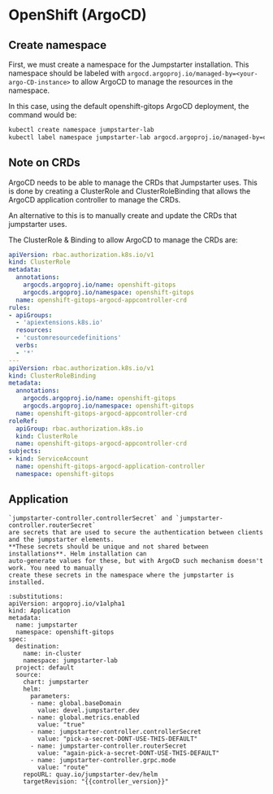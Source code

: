 # OpenShift (ArgoCD)

## Create namespace
First, we must create a namespace for the Jumpstarter installation. This
namespace should be labeled with
`argocd.argoproj.io/managed-by=<your-argo-CD-instance>` to allow ArgoCD to
manage the resources in the namespace.

In this case, using the default openshift-gitops ArgoCD deployment, the command
would be:
```bash
kubectl create namespace jumpstarter-lab
kubectl label namespace jumpstarter-lab argocd.argoproj.io/managed-by=openshift-gitops
```

## Note on CRDs

ArgoCD needs to be able to manage the CRDs that Jumpstarter uses. This is done
by creating a ClusterRole and ClusterRoleBinding that allows the ArgoCD
application controller to manage the CRDs.

An alternative to this is to manually create and update the CRDs that
jumpstarter uses.

The ClusterRole & Binding to allow ArgoCD to manage the CRDs are:

```yaml
apiVersion: rbac.authorization.k8s.io/v1
kind: ClusterRole
metadata:
  annotations:
    argocds.argoproj.io/name: openshift-gitops
    argocds.argoproj.io/namespace: openshift-gitops
  name: openshift-gitops-argocd-appcontroller-crd
rules:
- apiGroups:
  - 'apiextensions.k8s.io'
  resources:
  - 'customresourcedefinitions'
  verbs:
  - '*'
---
apiVersion: rbac.authorization.k8s.io/v1
kind: ClusterRoleBinding
metadata:
  annotations:
    argocds.argoproj.io/name: openshift-gitops
    argocds.argoproj.io/namespace: openshift-gitops
  name: openshift-gitops-argocd-appcontroller-crd
roleRef:
  apiGroup: rbac.authorization.k8s.io
  kind: ClusterRole
  name: openshift-gitops-argocd-appcontroller-crd
subjects:
- kind: ServiceAccount
  name: openshift-gitops-argocd-application-controller
  namespace: openshift-gitops
```

## Application

```{warning}
`jumpstarter-controller.controllerSecret` and `jumpstarter-controller.routerSecret`
are secrets that are used to secure the authentication between clients and the jumpstarter elements.
**These secrets should be unique and not shared between installations**. Helm installation can
auto-generate values for these, but with ArgoCD such mechanism doesn't work. You need to manually
create these secrets in the namespace where the jumpstarter is installed.
```

```{code-block} yaml
:substitutions:
apiVersion: argoproj.io/v1alpha1
kind: Application
metadata:
  name: jumpstarter
  namespace: openshift-gitops
spec:
  destination:
    name: in-cluster
    namespace: jumpstarter-lab
  project: default
  source:
    chart: jumpstarter
    helm:
      parameters:
      - name: global.baseDomain
        value: devel.jumpstarter.dev
      - name: global.metrics.enabled
        value: "true"
      - name: jumpstarter-controller.controllerSecret
        value: "pick-a-secret-DONT-USE-THIS-DEFAULT"
      - name: jumpstarter-controller.routerSecret
        value: "again-pick-a-secret-DONT-USE-THIS-DEFAULT"
      - name: jumpstarter-controller.grpc.mode
        value: "route"
    repoURL: quay.io/jumpstarter-dev/helm
    targetRevision: "{{controller_version}}"
```

